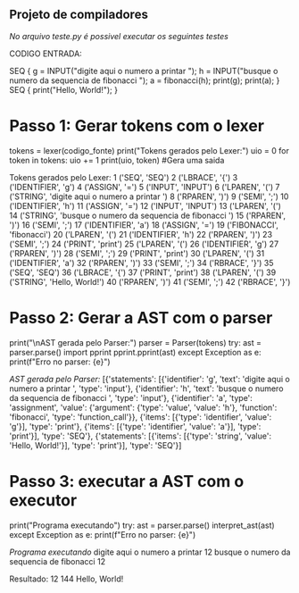Projeto de compiladores
-----------------------
*No arquivo teste.py é possivel executar os seguintes testes*

CODIGO ENTRADA:

SEQ {
    g = INPUT("digite aqui o numero a printar ");
    h = INPUT("busque o numero da sequencia de fibonacci ");
    a = fibonacci(h);
    print(g);
    print(a);
}
SEQ {
    print("Hello, World!");
}

# Passo 1: Gerar tokens com o lexer
tokens = lexer(codigo_fonte)
print("Tokens gerados pelo Lexer:")
uio = 0
for token in tokens:
    uio += 1
    print(uio, token)
#Gera uma saida


Tokens gerados pelo Lexer:
1 ('SEQ', 'SEQ')
2 ('LBRACE', '{')
3 ('IDENTIFIER', 'g')
4 ('ASSIGN', '=')
5 ('INPUT', 'INPUT')
6 ('LPAREN', '(')
7 ('STRING', 'digite aqui o numero a printar ')
8 ('RPAREN', ')')
9 ('SEMI', ';')
10 ('IDENTIFIER', 'h')
11 ('ASSIGN', '=')
12 ('INPUT', 'INPUT')
13 ('LPAREN', '(')
14 ('STRING', 'busque o numero da sequencia de fibonacci ')
15 ('RPAREN', ')')
16 ('SEMI', ';')
17 ('IDENTIFIER', 'a')
18 ('ASSIGN', '=')
19 ('FIBONACCI', 'fibonacci')
20 ('LPAREN', '(')
21 ('IDENTIFIER', 'h')
22 ('RPAREN', ')')
23 ('SEMI', ';')
24 ('PRINT', 'print')
25 ('LPAREN', '(')
26 ('IDENTIFIER', 'g')
27 ('RPAREN', ')')
28 ('SEMI', ';')
29 ('PRINT', 'print')
30 ('LPAREN', '(')
31 ('IDENTIFIER', 'a')
32 ('RPAREN', ')')
33 ('SEMI', ';')
34 ('RBRACE', '}')
35 ('SEQ', 'SEQ')
36 ('LBRACE', '{')
37 ('PRINT', 'print')
38 ('LPAREN', '(')
39 ('STRING', 'Hello, World!')
40 ('RPAREN', ')')
41 ('SEMI', ';')
42 ('RBRACE', '}')

# Passo 2: Gerar a AST com o parser
print("\nAST gerada pelo Parser:")
parser = Parser(tokens)
try:
    ast = parser.parse()
    import pprint
    pprint.pprint(ast)
except Exception as e:
    print(f"Erro no parser: {e}")
    
*AST gerada pelo Parser:*
[{'statements': [{'identifier': 'g',
                  'text': 'digite aqui o numero a printar ',
                  'type': 'input'},
                 {'identifier': 'h',
                  'text': 'busque o numero da sequencia de fibonacci ',
                  'type': 'input'},
                 {'identifier': 'a',
                  'type': 'assignment',
                  'value': {'argument': {'type': 'value', 'value': 'h'},
                            'function': 'fibonacci',
                            'type': 'function_call'}},
                 {'items': [{'type': 'identifier', 'value': 'g'}],
                  'type': 'print'},
                 {'items': [{'type': 'identifier', 'value': 'a'}],
                  'type': 'print'}],
  'type': 'SEQ'},
 {'statements': [{'items': [{'type': 'string', 'value': 'Hello, World!'}],
                  'type': 'print'}],
  'type': 'SEQ'}]


# Passo 3: executar a AST com o executor
print("Programa executando")
try:
    ast = parser.parse()
    interpret_ast(ast)
except Exception as e:
    print(f"Erro no parser: {e}")



  *Programa executando*
digite aqui o numero a printar
12
busque o numero da sequencia de fibonacci
12

Resultado:
12
144
Hello, World!

